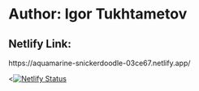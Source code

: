 # Author: Igor Tukhtametov
<h2>Netlify Link:</h2>
<p>https://aquamarine-snickerdoodle-03ce67.netlify.app/</p>

<[![Netlify Status](https://api.netlify.com/api/v1/badges/4b71b9af-f972-427c-8f76-f17002cae654/deploy-status)](https://app.netlify.com/sites/aquamarine-snickerdoodle-03ce67/deploys)
